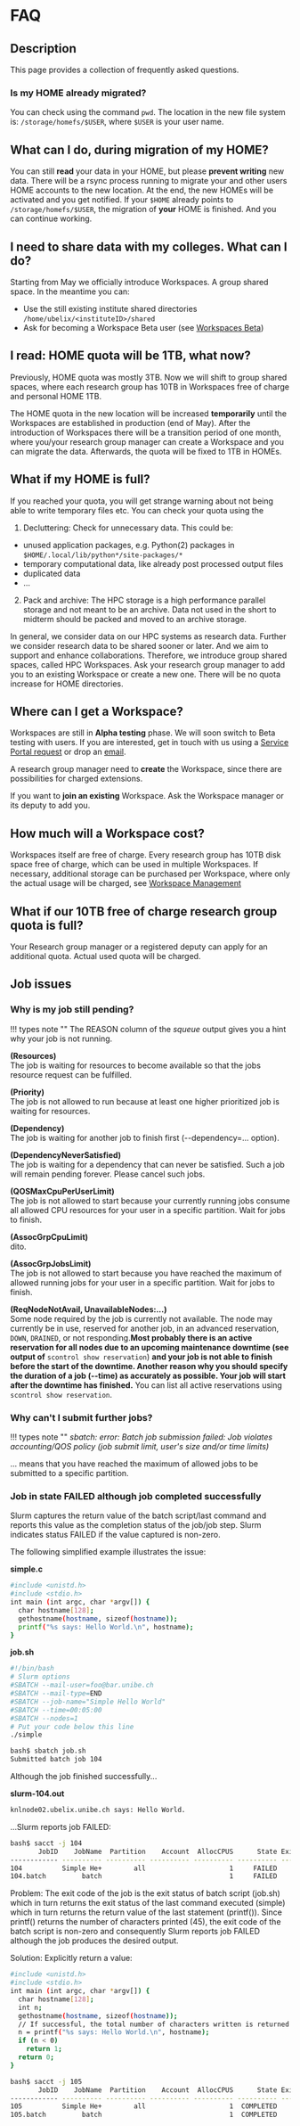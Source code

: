 # FAQ

## Description

This page provides a collection of frequently asked questions.

### Is my HOME already migrated?
You can check using the command `pwd`. 
The location in the new file system is: `/storage/homefs/$USER`, where `$USER` is your user name. 

## What can I do, during migration of my HOME?
You can still **read** your data in your HOME, but please **prevent writing** new data. There will be a rsync process running to migrate your and other users HOME accounts to the new location. At the end, the new HOMEs will be activated and you get notified. 
If your `$HOME` already points to `/storage/homefs/$USER`, the migration of **your** HOME is finished. And you can continue working. 

## I need to share data with my colleges. What can I do?
Starting from May we officially introduce Workspaces. A group shared space. In the meantime you can:

- Use the still existing institute shared directories `/home/ubelix/<instituteID>/shared`
- Ask for becoming a Workspace Beta user (see [Workspaces Beta](../overview_workspaces.md#beta-testing-phase))

<!-- ## Where should I put my data?
A coarse classification may be: 

| data type | suggested target |
| :--- | :--- |
| private configuration data, e.g. SSH keys | HOME |
| temporary (weeks to month) application input/output data | SCRATCH |
| persistent application input/results, meant to be shared (some-when) | Workspace |
| applications, meant to be shared (some-when) | Workspace | -->

## I read: HOME quota will be 1TB, what now?
Previously, HOME quota was mostly 3TB. Now we will shift to group shared spaces, where each research group has 10TB in Workspaces free of charge and personal HOME 1TB. 

The HOME quota in the new location will be increased **temporarily** until the Workspaces are established in production (end of May). After the introduction of Workspaces there will be a transition period of one month, where you/your research group manager can create a Workspace and you can migrate the data. Afterwards, the quota will be fixed to 1TB in HOMEs. 

## What if my HOME is full?
If you reached your quota, you will get strange warning about not being able to write temporary files etc. You can check your quota using the 
1. Decluttering: Check for unnecessary data. This could be:

- unused application packages, e.g. Python(2) packages in `$HOME/.local/lib/python*/site-packages/*`
- temporary computational data, like already post processed output files
- duplicated data
- ...

2. Pack and archive: The HPC storage is a high performance parallel storage and not meant to be an archive. Data not used in the short to midterm should be packed and moved to an archive storage. 

In general, we consider data on our HPC systems as research data. Further we consider research data to be shared sooner or later. And we aim to support and enhance collaborations. Therefore, we introduce group shared spaces, called HPC Workspaces.
Ask your research group manager to add you to an existing Workspace or create a new one. 
There will be no quota increase for HOME directories. 

## Where can I get a Workspace?
Workspaces are still in **Alpha testing** phase. We will soon switch to Beta testing with users. If you are interested, get in touch with us using a [Service Portal request](https://serviceportal.unibe.ch/sp?id=sc_cat_item&sys_id=1d137767db54141078ed3e48229619a7) or drop an [email](mailto:hpc@id.unibe.ch).

A research group manager need to **create** the Workspace, since there are possibilities for charged extensions. 

If you want to **join an existing** Workspace. Ask the Workspace manager or its deputy to add you. 

## How much will a Workspace cost?
Workspaces itself are free of charge. Every research group has 10TB disk space free of charge, which can be used in multiple Workspaces. 
If necessary, additional storage can be purchased per Workspace, where only the actual usage will be charged, see [Workspace Management](../hpc-workspaces/management.md#additional-storage)


## What if our 10TB free of charge research group quota is full?
Your Research group manager or a registered deputy can apply for an additional quota. Actual used quota will be charged. 

## Job issues
### Why is my job still pending?

!!! types note ""
    The REASON column of the _squeue_ output gives you a hint why your job is not running.

**(Resources)**  
The job is waiting for resources to become available so that the jobs resource request can be fulfilled.

**(Priority)**  
The job is not allowed to run because at least one higher prioritized job is waiting for resources.

**(Dependency)**  
The job is waiting for another job to finish first (--dependency=... option).

**(DependencyNeverSatisfied)**  
The job is waiting for a dependency that can never be satisfied. Such a job will remain pending forever. Please cancel such jobs.

**(QOSMaxCpuPerUserLimit)**  
The job is not allowed to start because your currently running jobs consume all allowed CPU resources for your user in a specific partition. Wait for jobs to finish.

**(AssocGrpCpuLimit)**  
dito.

**(AssocGrpJobsLimit)**  
The job is not allowed to start because you have reached the maximum of allowed running jobs for your user in a specific partition. Wait for jobs to finish.

**(ReqNodeNotAvail, UnavailableNodes:...)**  
Some node required by the job is currently not available. The node may currently be in use, reserved for another job, in an advanced reservation, `DOWN`, `DRAINED`, or not responding.**Most probably there is an active reservation for all nodes due to an upcoming maintenance downtime (see output of** `scontrol show reservation`) **and your job is not able to finish before the start of the downtime. Another reason why you should specify the duration of a job (--time) as accurately as possible. Your job will start after the downtime has finished.** You can list all active reservations using `scontrol show reservation`.

### Why can't I submit further jobs?

!!! types note ""
    _sbatch: error: Batch job submission failed: Job violates accounting/QOS policy (job submit limit, user's size and/or time limits)_


... means that you have reached the maximum of allowed jobs to be submitted to a specific partition.

### Job in state FAILED although job completed successfully

Slurm captures the return value of the batch script/last command and reports this value as the completion status of the job/job step. Slurm indicates status FAILED if the value captured is non-zero.

The following simplified example illustrates the issue:

**simple.c**

```Bash
#include <unistd.h>
#include <stdio.h>
int main (int argc, char *argv[]) {
  char hostname[128];
  gethostname(hostname, sizeof(hostname));
  printf("%s says: Hello World.\n", hostname);
}
```

**job.sh**

```Bash
#!/bin/bash
# Slurm options
#SBATCH --mail-user=foo@bar.unibe.ch
#SBATCH --mail-type=END
#SBATCH --job-name="Simple Hello World"
#SBATCH --time=00:05:00
#SBATCH --nodes=1
# Put your code below this line
./simple
```

```Bash
bash$ sbatch job.sh
Submitted batch job 104
```

Although the job finished successfully...

**slurm-104.out**

```Bash
knlnode02.ubelix.unibe.ch says: Hello World.
```

...Slurm reports job FAILED:

```Bash
bash$ sacct -j 104
       JobID    JobName  Partition    Account  AllocCPUS      State ExitCode
------------ ---------- ---------- ---------- ---------- ---------- --------
104          Simple He+        all                     1     FAILED     45:0
104.batch         batch                                1     FAILED     45:0
```


Problem: The exit code of the job is the exit status of batch script (job.sh) which in turn returns the exit status of the last command executed (simple) which in turn returns the return value of the last statement (printf()). Since printf() returns the number of characters printed (45), the exit code of the batch script is non-zero and consequently Slurm reports job FAILED although the job produces the desired output.

Solution: Explicitly return a value:

```Bash
#include <unistd.h>
#include <stdio.h>
int main (int argc, char *argv[]) {
  char hostname[128];
  int n;
  gethostname(hostname, sizeof(hostname));
  // If successful, the total number of characters written is returned. On failure, a negative number is returned.
  n = printf("%s says: Hello World.\n", hostname);
  if (n < 0)
    return 1;
  return 0;
}
```

```Bash
bash$ sacct -j 105
       JobID    JobName  Partition    Account  AllocCPUS      State ExitCode
------------ ---------- ---------- ---------- ---------- ---------- --------
105          Simple He+        all                     1  COMPLETED      0:0
105.batch         batch                                1  COMPLETED      0:0
```



